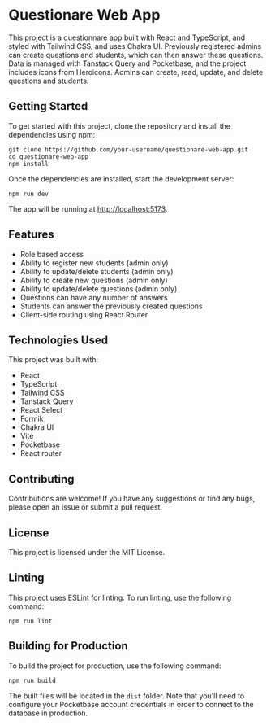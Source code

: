 # Questionare Web App

This project is a questionnare app built with React and TypeScript, and styled with Tailwind CSS, and uses Chakra UI. Previously registered admins can create questions and students, which can then answer these questions. Data is managed with Tanstack Query and Pocketbase, and the project includes icons from Heroicons. Admins can create, read, update, and delete questions and students.

## Getting Started

To get started with this project, clone the repository and install the dependencies using npm:

```
git clone https://github.com/your-username/questionare-web-app.git
cd questionare-web-app
npm install
```

Once the dependencies are installed, start the development server:

```
npm run dev
```

The app will be running at [http://localhost:5173](http://localhost:5173).

## Features

- Role based access
- Ability to register new students (admin only)
- Ability to update/delete students (admin only)
- Ability to create new questions (admin only)
- Ability to update/delete questions (admin only)
- Questions can have any number of answers
- Students can answer the previously created questions
- Client-side routing using React Router

## Technologies Used

This project was built with:

- React
- TypeScript
- Tailwind CSS
- Tanstack Query
- React Select
- Formik
- Chakra UI
- Vite
- Pocketbase
- React router

## Contributing

Contributions are welcome! If you have any suggestions or find any bugs, please open an issue or submit a pull request.

## License

This project is licensed under the MIT License.

## Linting

This project uses ESLint for linting. To run linting, use the following command:

```
npm run lint
```

## Building for Production

To build the project for production, use the following command:

```
npm run build
```

The built files will be located in the `dist` folder. Note that you'll need to configure your Pocketbase account credentials in order to connect to the database in production.
